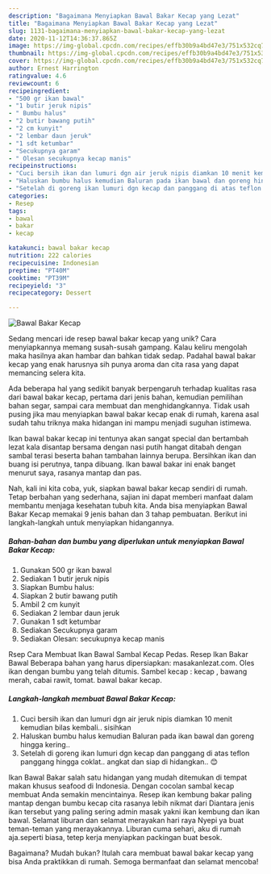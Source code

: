 ```yaml
---
description: "Bagaimana Menyiapkan Bawal Bakar Kecap yang Lezat"
title: "Bagaimana Menyiapkan Bawal Bakar Kecap yang Lezat"
slug: 1131-bagaimana-menyiapkan-bawal-bakar-kecap-yang-lezat
date: 2020-11-12T14:36:37.865Z
image: https://img-global.cpcdn.com/recipes/effb30b9a4bd47e3/751x532cq70/bawal-bakar-kecap-foto-resep-utama.jpg
thumbnail: https://img-global.cpcdn.com/recipes/effb30b9a4bd47e3/751x532cq70/bawal-bakar-kecap-foto-resep-utama.jpg
cover: https://img-global.cpcdn.com/recipes/effb30b9a4bd47e3/751x532cq70/bawal-bakar-kecap-foto-resep-utama.jpg
author: Ernest Harrington
ratingvalue: 4.6
reviewcount: 6
recipeingredient:
- "500 gr ikan bawal"
- "1 butir jeruk nipis"
- " Bumbu halus"
- "2 butir bawang putih"
- "2 cm kunyit"
- "2 lembar daun jeruk"
- "1 sdt ketumbar"
- "Secukupnya garam"
- " Olesan secukupnya kecap manis"
recipeinstructions:
- "Cuci bersih ikan dan lumuri dgn air jeruk nipis diamkan 10 menit kemudian bilas kembali.. sisihkan"
- "Haluskan bumbu halus kemudian Baluran pada ikan bawal dan goreng hingga kering.."
- "Setelah di goreng ikan lumuri dgn kecap dan panggang di atas teflon panggang hingga coklat.. angkat dan siap di hidangkan.. 😊"
categories:
- Resep
tags:
- bawal
- bakar
- kecap

katakunci: bawal bakar kecap 
nutrition: 222 calories
recipecuisine: Indonesian
preptime: "PT40M"
cooktime: "PT39M"
recipeyield: "3"
recipecategory: Dessert

---
```



![Bawal Bakar Kecap](https://img-global.cpcdn.com/recipes/effb30b9a4bd47e3/751x532cq70/bawal-bakar-kecap-foto-resep-utama.jpg)

Sedang mencari ide resep bawal bakar kecap yang unik? Cara menyiapkannya memang susah-susah gampang. Kalau keliru mengolah maka hasilnya akan hambar dan bahkan tidak sedap. Padahal bawal bakar kecap yang enak harusnya sih punya aroma dan cita rasa yang dapat memancing selera kita.

Ada beberapa hal yang sedikit banyak berpengaruh terhadap kualitas rasa dari bawal bakar kecap, pertama dari jenis bahan, kemudian pemilihan bahan segar, sampai cara membuat dan menghidangkannya. Tidak usah pusing jika mau menyiapkan bawal bakar kecap enak di rumah, karena asal sudah tahu triknya maka hidangan ini mampu menjadi suguhan istimewa.

Ikan bawal bakar kecap ini tentunya akan sangat special dan bertambah lezat kala disantap bersama dengan nasi putih hangat ditabah dengan sambal terasi beserta bahan tambahan lainnya berupa. Bersihkan ikan dan buang isi perutnya, tanpa dibuang. Ikan bawal bakar ini enak banget menurut saya, rasanya mantap dan pas.


Nah, kali ini kita coba, yuk, siapkan bawal bakar kecap sendiri di rumah. Tetap berbahan yang sederhana, sajian ini dapat memberi manfaat dalam membantu menjaga kesehatan tubuh kita. Anda bisa menyiapkan Bawal Bakar Kecap memakai 9 jenis bahan dan 3 tahap pembuatan. Berikut ini langkah-langkah untuk menyiapkan hidangannya.

<!--inarticleads1-->

##### Bahan-bahan dan bumbu yang diperlukan untuk menyiapkan Bawal Bakar Kecap:

1. Gunakan 500 gr ikan bawal
1. Sediakan 1 butir jeruk nipis
1. Siapkan  Bumbu halus:
1. Siapkan 2 butir bawang putih
1. Ambil 2 cm kunyit
1. Sediakan 2 lembar daun jeruk
1. Gunakan 1 sdt ketumbar
1. Sediakan Secukupnya garam
1. Sediakan  Olesan: secukupnya kecap manis


Rsep Cara Membuat Ikan Bawal Sambal Kecap Pedas. Resep Ikan Bakar Bawal Beberapa bahan yang harus dipersiapkan: masakanlezat.com. Oles ikan dengan bumbu yang telah ditumis. Sambel kecap : kecap , bawang merah, cabai rawit, tomat. bawal bakar kecap. 

<!--inarticleads2-->

##### Langkah-langkah membuat Bawal Bakar Kecap:

1. Cuci bersih ikan dan lumuri dgn air jeruk nipis diamkan 10 menit kemudian bilas kembali.. sisihkan
1. Haluskan bumbu halus kemudian Baluran pada ikan bawal dan goreng hingga kering..
1. Setelah di goreng ikan lumuri dgn kecap dan panggang di atas teflon panggang hingga coklat.. angkat dan siap di hidangkan.. 😊


Ikan Bawal Bakar salah satu hidangan yang mudah ditemukan di tempat makan khusus seafood di Indonesia. Dengan cocolan sambal kecap membuat Anda semakin mencintainya. Resep ikan kembung bakar paling mantap dengan bumbu kecap cita rasanya lebih nikmat dari Diantara jenis ikan tersebut yang paling sering admin masak yakni ikan kembung dan ikan bawal. Selamat liburan dan selamat merayakan hari raya Nyepi ya buat teman-teman yang merayakannya. Liburan cuma sehari, aku di rumah aja.seperti biasa, tetep kerja menyiapkan packingan buat besok. 

Bagaimana? Mudah bukan? Itulah cara membuat bawal bakar kecap yang bisa Anda praktikkan di rumah. Semoga bermanfaat dan selamat mencoba!

